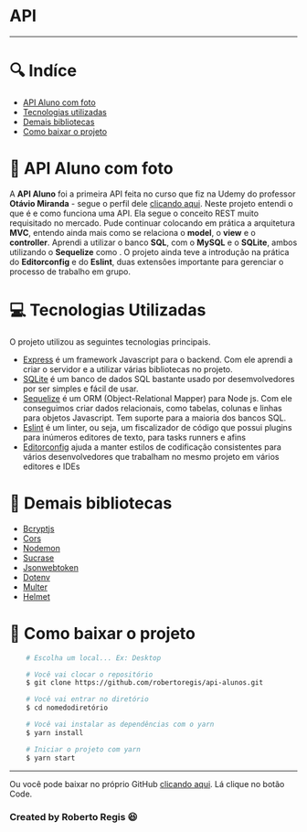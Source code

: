 
<h1>
    API
</h1>

---

# 🔍 Indíce
- [API Aluno com foto](#-api-aluno-com-foto)
- [Tecnologias utilizadas](#-tecnologias-utilizadas)
- [Demais bibliotecas](#-demais-blibliotecas)
- [Como baixar o projeto](#-como-baixar-o-projeto)

# 📕 API Aluno com foto

A **API Aluno** foi a primeira API feita no curso que fiz na Udemy do professor **Otávio Miranda** - segue o perfil dele [clicando aqui](https://www.udemy.com/user/luiz-otavio-miranda/). Neste projeto entendi o que é e como funciona uma API. Ela segue o conceito REST muito requisitado no mercado. Pude continuar colocando em prática a arquitetura **MVC**, entendo ainda mais como se relaciona o **model**, o **view** e o **controller**. Aprendi a utilizar o banco **SQL**, com o **MySQL** e o **SQLite**, ambos utilizando o **Sequelize** como . O projeto ainda teve a introdução na prática do **Editorconfig** e do **Eslint**, duas extensões importante para gerenciar o processo de trabalho em grupo.

# 💻 Tecnologias Utilizadas

O projeto utilizou as seguintes tecnologias principais.
- [Express](https://expressjs.com/pt-br/)
é um framework Javascript para o backend. Com ele aprendi a criar o servidor e a utilizar várias bibliotecas no projeto.
- [SQLite](https://www.sqlite.org/)
é um banco de dados SQL bastante usado por desemvolvedores por ser simples e fácil de usar.
- [Sequelize](https://sequelize.org/)
é um ORM (Object-Relational Mapper) para Node js. Com ele conseguimos criar dados relacionais, como tabelas, colunas e linhas para objetos Javascript. Tem suporte para a maioria dos bancos SQL.
- [Eslint](https://eslint.org/docs/user-guide/configuring/)
é um linter, ou seja, um fiscalizador de código que possui plugins para inúmeros editores de texto, para tasks runners e afins
- [Editorconfig](https://editorconfig.org/)
ajuda a manter estilos de codificação consistentes para vários desenvolvedores que trabalham no mesmo projeto em vários editores e IDEs

# 🔧 Demais bibliotecas
- [Bcryptjs](https://github.com/kelektiv/node.bcrypt.js)
- [Cors](https://github.com/expressjs/cors)
- [Nodemon](https://nodemon.io/)
- [Sucrase](https://sucrase.io/)
- [Jsonwebtoken](https://github.com/auth0/node-jsonwebtoken)
- [Dotenv](https://github.com/motdotla/dotenv)
- [Multer](https://github.com/expressjs/multer)
- [Helmet](https://helmetjs.github.io/)

# 💾 Como baixar o projeto

```bash
    # Escolha um local... Ex: Desktop

    # Você vai clocar o repositório
    $ git clone https://github.com/robertoregis/api-alunos.git

    # Você vai entrar no diretório
    $ cd nomedodiretório

    # Você vai instalar as dependências com o yarn
    $ yarn install

    # Iniciar o projeto com yarn
    $ yarn start

```

---

Ou você pode baixar no próprio GitHub [clicando aqui](https://github.com/robertoregis/api-alunos.git). Lá clique no botão Code.

### Created by Roberto Regis 😆
